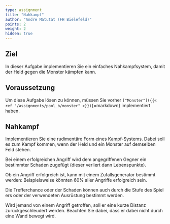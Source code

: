 ```yaml
---
type: assignment
title: "Nahkampf"
author: "Andre Matutat (FH Bielefeld)"
points: 2
weight: 2
hidden: true
---
```


## Ziel

In dieser Aufgabe implementieren Sie ein einfaches Nahkampfsystem, damit der Held gegen die Monster kämpfen kann.

## Voraussetzung

Um diese Aufgabe lösen zu können, müssen Sie vorher `["Monster"]({{< ref "/assignments/pool_b/monster" >}})`{=markdown} implementiert haben.

## Nahkampf

Implementieren Sie eine rudimentäre Form eines Kampf-Systems. Dabei soll es zum Kampf kommen, wenn der Held und ein Monster auf demselben Feld stehen.

Bei einem erfolgreichen Angriff wird dem angegriffenen Gegner ein bestimmter Schaden zugefügt (dieser verliert dann Lebenspunkte).

Ob ein Angriff erfolgreich ist, kann mit einem Zufallsgenerator bestimmt werden: Beispielsweise könnten 60% aller Angriffe erfolgreich sein.

Die Trefferchance oder der Schaden können auch durch die Stufe des Spielers oder der verwendeten Ausrüstung bestimmt werden.

Wird jemand von einem Angriff getroffen, soll er eine kurze Distanz zurückgeschleudert werden. Beachten Sie dabei, dass er dabei nicht durch eine Wand bewegt wird.

